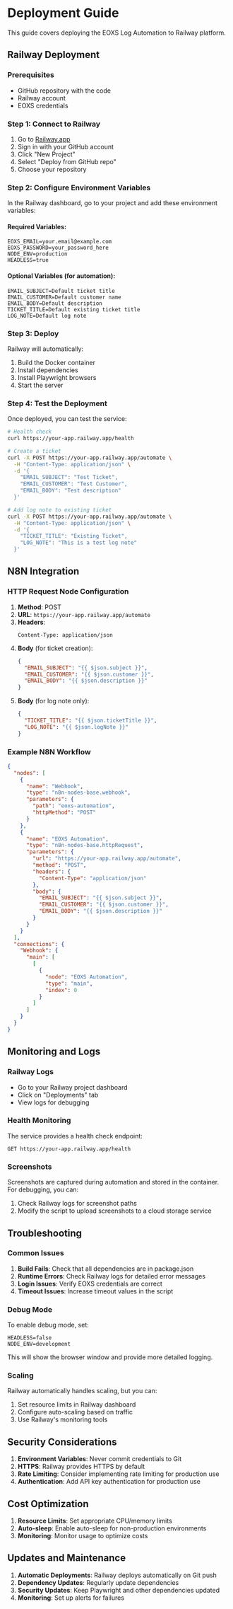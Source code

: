 # Deployment Guide

This guide covers deploying the EOXS Log Automation to Railway platform.

## Railway Deployment

### Prerequisites
- GitHub repository with the code
- Railway account
- EOXS credentials

### Step 1: Connect to Railway

1. Go to [Railway.app](https://railway.app)
2. Sign in with your GitHub account
3. Click "New Project"
4. Select "Deploy from GitHub repo"
5. Choose your repository

### Step 2: Configure Environment Variables

In the Railway dashboard, go to your project and add these environment variables:

#### Required Variables:
```
EOXS_EMAIL=your.email@example.com
EOXS_PASSWORD=your_password_here
NODE_ENV=production
HEADLESS=true
```

#### Optional Variables (for automation):
```
EMAIL_SUBJECT=Default ticket title
EMAIL_CUSTOMER=Default customer name
EMAIL_BODY=Default description
TICKET_TITLE=Default existing ticket title
LOG_NOTE=Default log note
```

### Step 3: Deploy

Railway will automatically:
1. Build the Docker container
2. Install dependencies
3. Install Playwright browsers
4. Start the server

### Step 4: Test the Deployment

Once deployed, you can test the service:

```bash
# Health check
curl https://your-app.railway.app/health

# Create a ticket
curl -X POST https://your-app.railway.app/automate \
  -H "Content-Type: application/json" \
  -d '{
    "EMAIL_SUBJECT": "Test Ticket",
    "EMAIL_CUSTOMER": "Test Customer",
    "EMAIL_BODY": "Test description"
  }'

# Add log note to existing ticket
curl -X POST https://your-app.railway.app/automate \
  -H "Content-Type: application/json" \
  -d '{
    "TICKET_TITLE": "Existing Ticket",
    "LOG_NOTE": "This is a test log note"
  }'
```

## N8N Integration

### HTTP Request Node Configuration

1. **Method**: POST
2. **URL**: `https://your-app.railway.app/automate`
3. **Headers**: 
   ```
   Content-Type: application/json
   ```
4. **Body** (for ticket creation):
   ```json
   {
     "EMAIL_SUBJECT": "{{ $json.subject }}",
     "EMAIL_CUSTOMER": "{{ $json.customer }}",
     "EMAIL_BODY": "{{ $json.description }}"
   }
   ```
5. **Body** (for log note only):
   ```json
   {
     "TICKET_TITLE": "{{ $json.ticketTitle }}",
     "LOG_NOTE": "{{ $json.logNote }}"
   }
   ```

### Example N8N Workflow

```json
{
  "nodes": [
    {
      "name": "Webhook",
      "type": "n8n-nodes-base.webhook",
      "parameters": {
        "path": "eoxs-automation",
        "httpMethod": "POST"
      }
    },
    {
      "name": "EOXS Automation",
      "type": "n8n-nodes-base.httpRequest",
      "parameters": {
        "url": "https://your-app.railway.app/automate",
        "method": "POST",
        "headers": {
          "Content-Type": "application/json"
        },
        "body": {
          "EMAIL_SUBJECT": "{{ $json.subject }}",
          "EMAIL_CUSTOMER": "{{ $json.customer }}",
          "EMAIL_BODY": "{{ $json.description }}"
        }
      }
    }
  ],
  "connections": {
    "Webhook": {
      "main": [
        [
          {
            "node": "EOXS Automation",
            "type": "main",
            "index": 0
          }
        ]
      ]
    }
  }
}
```

## Monitoring and Logs

### Railway Logs
- Go to your Railway project dashboard
- Click on "Deployments" tab
- View logs for debugging

### Health Monitoring
The service provides a health check endpoint:
```
GET https://your-app.railway.app/health
```

### Screenshots
Screenshots are captured during automation and stored in the container. For debugging, you can:
1. Check Railway logs for screenshot paths
2. Modify the script to upload screenshots to a cloud storage service

## Troubleshooting

### Common Issues

1. **Build Fails**: Check that all dependencies are in package.json
2. **Runtime Errors**: Check Railway logs for detailed error messages
3. **Login Issues**: Verify EOXS credentials are correct
4. **Timeout Issues**: Increase timeout values in the script

### Debug Mode

To enable debug mode, set:
```
HEADLESS=false
NODE_ENV=development
```

This will show the browser window and provide more detailed logging.

### Scaling

Railway automatically handles scaling, but you can:
1. Set resource limits in Railway dashboard
2. Configure auto-scaling based on traffic
3. Use Railway's monitoring tools

## Security Considerations

1. **Environment Variables**: Never commit credentials to Git
2. **HTTPS**: Railway provides HTTPS by default
3. **Rate Limiting**: Consider implementing rate limiting for production use
4. **Authentication**: Add API key authentication for production use

## Cost Optimization

1. **Resource Limits**: Set appropriate CPU/memory limits
2. **Auto-sleep**: Enable auto-sleep for non-production environments
3. **Monitoring**: Monitor usage to optimize costs

## Updates and Maintenance

1. **Automatic Deployments**: Railway deploys automatically on Git push
2. **Dependency Updates**: Regularly update dependencies
3. **Security Updates**: Keep Playwright and other dependencies updated
4. **Monitoring**: Set up alerts for failures
